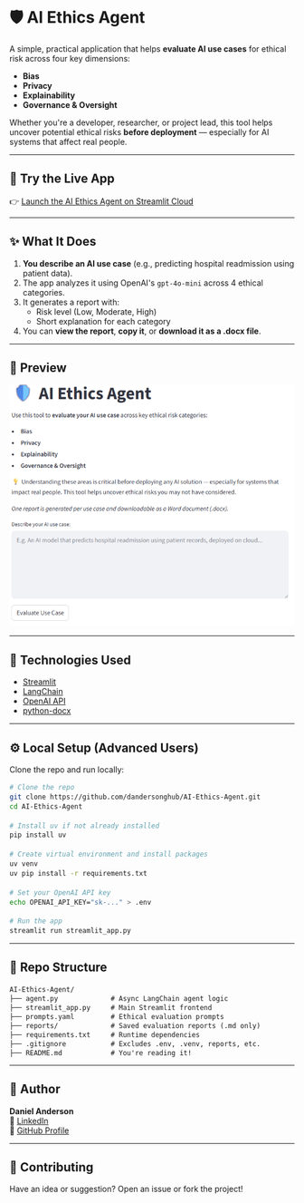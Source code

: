 # 🛡️ AI Ethics Agent

A simple, practical application that helps **evaluate AI use cases** for ethical risk across four key dimensions:

- **Bias**
- **Privacy**
- **Explainability**
- **Governance & Oversight**

Whether you're a developer, researcher, or project lead, this tool helps uncover potential ethical risks **before deployment** — especially for AI systems that affect real people.

---

## 🚀 Try the Live App

👉 [Launch the AI Ethics Agent on Streamlit Cloud](https://ai-ethics-agent.streamlit.app/)


---

## ✨ What It Does

1. **You describe an AI use case** (e.g., predicting hospital readmission using patient data).
2. The app analyzes it using OpenAI's `gpt-4o-mini` across 4 ethical categories.
3. It generates a report with:
   - Risk level (Low, Moderate, High)
   - Short explanation for each category
4. You can **view the report**, **copy it**, or **download it as a .docx file**.

---

## 📸 Preview

![Screenshot](screenshot.png)  


---

## 🧠 Technologies Used

- [Streamlit](https://streamlit.io/)
- [LangChain](https://www.langchain.com/)
- [OpenAI API](https://platform.openai.com/)
- [python-docx](https://pypi.org/project/python-docx/)

---

## ⚙️ Local Setup (Advanced Users)

Clone the repo and run locally:

```bash
# Clone the repo
git clone https://github.com/dandersonghub/AI-Ethics-Agent.git
cd AI-Ethics-Agent

# Install uv if not already installed
pip install uv

# Create virtual environment and install packages
uv venv
uv pip install -r requirements.txt

# Set your OpenAI API key
echo OPENAI_API_KEY="sk-..." > .env

# Run the app
streamlit run streamlit_app.py
```

---

## 📝 Repo Structure

```
AI-Ethics-Agent/
├── agent.py             # Async LangChain agent logic
├── streamlit_app.py     # Main Streamlit frontend
├── prompts.yaml         # Ethical evaluation prompts
├── reports/             # Saved evaluation reports (.md only)
├── requirements.txt     # Runtime dependencies
├── .gitignore           # Excludes .env, .venv, reports, etc.
├── README.md            # You're reading it!
```

---

## 👤 Author

**Daniel Anderson**  
🔗 [LinkedIn](https://linkedin.com/in/YOUR-USERNAME)  
📂 [GitHub Profile](https://github.com/dandersonghub)

---

## 📢 Contributing

Have an idea or suggestion? Open an issue or fork the project!
